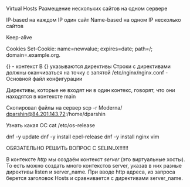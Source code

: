 Virtual Hosts
Размещение нескольких сайтов на одном сервере

IP-based
на каждом IP один сайт
Name-based
на одном IP несколько сайтов

Keep-alive

Cookies
Set-Cookie: name=newvalue; expires=date; path=/; domain=.example.org.

{} - контекст
В {} указываются директивы
Строки с директивами должны оканчиваться на точку с запятой
/etc/nginx/nginx.conf - Основной файл конфигурации

Директивы, которые не входят ни в один контекс, говорят, что они находятся в контексте main

Скопировал файлы на сервер
scp -r Moderna/ dparshin@84.201.143.72:/home/dparshin

Узнать какая ОС
cat /etc/os-release

dnf -y update
dnf -y install epel-release
dnf -y install nginx vim

ОБЯЗАТЕЛЬНО РЕШИТЬ ВОПРОС С SELINUX!!!!!!

В контексте *http* мы создаём контекст *server* (это виртуальные хосты). То есть можно создать много контекстов server, указав в них разные директивы listen и server_name.
При вводе http адреса, из запроса берется заголовок Hosts и сравнивается с директивами server_name.